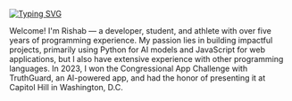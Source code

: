 [![Typing SVG](https://readme-typing-svg.demolab.com?font=Fira+Code&weight=500&size=50&duration=1000&pause=400&vCenter=true&multiline=true&width=1000&height=250&lines=Rishab+Alagharu;Student+%7C+Software+Engineer;Machine+Learning+%7C+Deep+Learning)](https://git.io/typing-svg)

Welcome! I'm Rishab — a developer, student, and athlete with over five years of programming experience. My passion lies in building impactful projects, primarily using Python for AI models and JavaScript for web applications, but I also have extensive experience with other programming languages. In 2023, I won the Congressional App Challenge with TruthGuard, an AI-powered app, and had the honor of presenting it at Capitol Hill in Washington, D.C.
